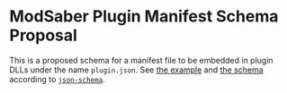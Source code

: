 # ModSaber Plugin Manifest Schema Proposal

This is a proposed schema for a manifest file to be embedded in plugin DLLs under the name `plugin.json`.
See [the example](tree/master/Example.json) and [the schema](tree/master/Schema.json) according to [`json-schema`](http://json-schema.org/).